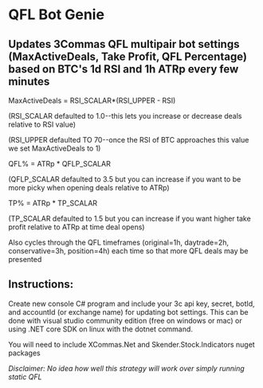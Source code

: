 # QFL Bot Genie


## Updates 3Commas QFL multipair bot settings (MaxActiveDeals, Take Profit, QFL Percentage) based on BTC's 1d RSI and 1h ATRp every few minutes

MaxActiveDeals =  RSI_SCALAR*(RSI_UPPER - RSI)

(RSI_SCALAR defaulted to 1.0--this lets you increase or decrease deals relative to RSI value)

(RSI_UPPER defaulted TO 70--once the RSI of BTC approaches this value we set MaxActiveDeals to 1)

QFL% = ATRp * QFLP_SCALAR

(QFLP_SCALAR defaulted to 3.5 but you can increase if you want to be more picky when opening deals relative to ATRp)

TP% = ATRp * TP_SCALAR

(TP_SCALAR defaulted to 1.5 but you can increase if you want higher take profit relative to ATRp at time deal opens)

Also cycles through the QFL timeframes (original=1h, daytrade=2h, conservative=3h, position=4h) each time so that more QFL deals may be presented


## Instructions:

Create new console C# program and include your 3c api key, secret, botId, and accountId (or exchange name) for updating bot settings. This can be done with visual studio community edition (free on windows or mac) or using .NET core SDK on linux with the dotnet command.


You will need to include XCommas.Net and Skender.Stock.Indicators nuget packages


*Disclaimer: No idea how well this strategy will work over simply running static QFL*
